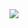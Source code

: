 <img style="background-color:white" src="https://ab-creative-agency.web.app/static/media/logo.1a94a9b0.png"/>
